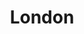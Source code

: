 ---
title: London
address:
  line1: 2 Finsbury Avenue
city: London
postcode: EC2M 2PA
country: UK
img: 
  url: https://maps.googleapis.com/maps/api/staticmap?format=jpg&key=AIzaSyAa-P3u_B9zTs_DJ_dXRK5og7r3_n7vlT0&maptype=roadmap&scale=2&size=425x300&markers=51.5199873%2C-0.0870466&zoom=17
  alt: London skline
map: https://www.google.com/maps/place/2+Finsbury+Ave,+London+EC2M+2PA/@51.5201019,-0.0871868,17z/data=!3m1!4b1!4m5!3m4!1s0x48761cadd0fdb387:0xa8fcbacd368e31b6!8m2!3d51.5201019!4d-0.0849981
draft: true
---